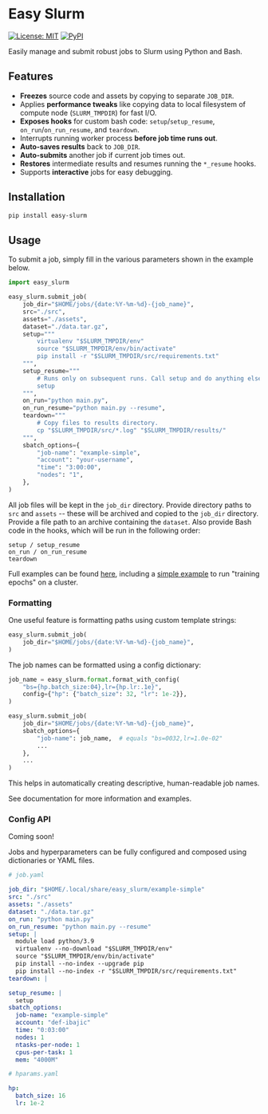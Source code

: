 # Easy Slurm

[![License: MIT](https://img.shields.io/badge/License-MIT-green.svg)](https://opensource.org/licenses/MIT) [![PyPI](https://img.shields.io/pypi/v/easy-slurm)](https://pypi.org/project/easy-slurm)

Easily manage and submit robust jobs to Slurm using Python and Bash.

## Features

 - **Freezes** source code and assets by copying to separate `JOB_DIR`.
 - Applies **performance tweaks** like copying data to local filesystem of compute node (`SLURM_TMPDIR`) for fast I/O.
 - **Exposes hooks** for custom bash code: `setup`/`setup_resume`, `on_run`/`on_run_resume`, and `teardown`.
 - Interrupts running worker process **before job time runs out**.
 - **Auto-saves results** back to `JOB_DIR`.
 - **Auto-submits** another job if current job times out.
 - **Restores** intermediate results and resumes running the `*_resume` hooks.
 - Supports **interactive** jobs for easy debugging.

## Installation

```bash
pip install easy-slurm
```

## Usage

To submit a job, simply fill in the various parameters shown in the example below.

```python
import easy_slurm

easy_slurm.submit_job(
    job_dir="$HOME/jobs/{date:%Y-%m-%d}-{job_name}",
    src="./src",
    assets="./assets",
    dataset="./data.tar.gz",
    setup="""
        virtualenv "$SLURM_TMPDIR/env"
        source "$SLURM_TMPDIR/env/bin/activate"
        pip install -r "$SLURM_TMPDIR/src/requirements.txt"
    """,
    setup_resume="""
        # Runs only on subsequent runs. Call setup and do anything else needed.
        setup
    """,
    on_run="python main.py",
    on_run_resume="python main.py --resume",
    teardown="""
        # Copy files to results directory.
        cp "$SLURM_TMPDIR/src/*.log" "$SLURM_TMPDIR/results/"
    """,
    sbatch_options={
        "job-name": "example-simple",
        "account": "your-username",
        "time": "3:00:00",
        "nodes": "1",
    },
)
```

All job files will be kept in the `job_dir` directory. Provide directory paths to `src` and `assets` -- these will be archived and copied to the `job_dir` directory. Provide a file path to an archive containing the `dataset`. Also provide Bash code in the hooks, which will be run in the following order:

```
setup / setup_resume
on_run / on_run_resume
teardown
```

Full examples can be found [here](./examples), including a [simple example](./examples/simple) to run "training epochs" on a cluster.

### Formatting

One useful feature is formatting paths using custom template strings:
```python
easy_slurm.submit_job(
    job_dir="$HOME/jobs/{date:%Y-%m-%d}-{job_name}",
)
```

The job names can be formatted using a config dictionary:
```python
job_name = easy_slurm.format.format_with_config(
    "bs={hp.batch_size:04},lr={hp.lr:.1e}",
    config={"hp": {"batch_size": 32, "lr": 1e-2}},
)

easy_slurm.submit_job(
    job_dir="$HOME/jobs/{date:%Y-%m-%d}-{job_name}",
    sbatch_options={
        "job-name": job_name,  # equals "bs=0032,lr=1.0e-02"
        ...
    },
    ...
)
```

This helps in automatically creating descriptive, human-readable job names.

See documentation for more information and examples.

### Config API

Coming soon!

Jobs and hyperparameters can be fully configured and composed using dictionaries or YAML files.

```yaml
# job.yaml

job_dir: "$HOME/.local/share/easy_slurm/example-simple"
src: "./src"
assets: "./assets"
dataset: "./data.tar.gz"
on_run: "python main.py"
on_run_resume: "python main.py --resume"
setup: |
  module load python/3.9
  virtualenv --no-download "$SLURM_TMPDIR/env"
  source "$SLURM_TMPDIR/env/bin/activate"
  pip install --no-index --upgrade pip
  pip install --no-index -r "$SLURM_TMPDIR/src/requirements.txt"
teardown: |

setup_resume: |
  setup
sbatch_options:
  job-name: "example-simple"
  account: "def-ibajic"
  time: "0:03:00"
  nodes: 1
  ntasks-per-node: 1
  cpus-per-task: 1
  mem: "4000M"
```

```yaml
# hparams.yaml

hp:
  batch_size: 16
  lr: 1e-2
```
